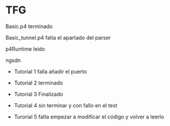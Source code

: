 # TFG


Basic.p4 terminado


Basic_tunnel.p4 falta el apartado del parser



p4Runtime leido


ngsdn

* Tutorial 1 falla añadir el puerto

* Tutorial 2 terminado

* Tutorial 3 Finalizado

* Tutorial 4 sin terminar y con fallo en el test

* Turorial 5 falta empezar a modificar el código y volver a leerlo
